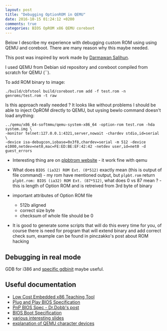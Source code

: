 ```yaml
---
layout: post
title: "Debugging OptionROM in QEMU"
date: 2016-10-15 01:24:12 +0200
comments: true
categories: BIOS OpROM x86 QEMU coreboot
---
```


Below I describe my experience with debugging custom ROM using using QEMU and
coreboot. There are many reason why this maybe needed.

This post was inspired by work made by [Darmawan Salihun](http://bioshacking.blogspot.com/2011/10/pci-option-rom-debugging-with-seabios.html).

I used QEMU from Debian sid repository and coreboot compiled from scratch for QEMU (``).

To add ROM binary to image:

```
./build/cbfstool build/coreboot.rom add -f test.rom -n genroms/test.rom -t raw
```


Is this approach really needed ? It looks like without problems I should be
able to inject OpROM directly to QEMU, but uysing bewlo command doesn't load
anything:

```
../qemu/x86_64-softmmu/qemu-system-x86_64 -option-rom test.rom -hda system.img \
-monitor telnet:127.0.0.1:4321,server,nowait -chardev stdio,id=serial \
-device isa-debugcon,iobase=0x3f8,chardev=serial -m 512 -device
e1000,netdev=net0,mac=FE:ED:BE:EF:42:42 -netdev user,id=net0 -d guest_errors
```

* Interesting thing are on [plpbtrom website](https://www.plop.at/en/bootmanager/rom.html) - it work fine with qemu

* What does `BIOS (ia32) ROM Ext. (0*512)` exactly mean (this is output of file
  command) - my rom have mentioned output, but `plpbt.rom` return `plpbt.rom:
  BIOS (ia32) ROM Ext. (87*512)`, what does 0 vs 87 mean ? - this is length of
  Option ROM and is retreived from 3rd byte of binary

* important attributes of Option ROM file
  * 512b aligned
  * correct size byte
  * checksum of whole file should be 0

* It is good to generate some scripts that will do this every time for you, of
  course there is need for program that will extend binary and add correct check
  sum, example can be found in pinczakko's post about ROM hacking

## Debugging in real mode

GDB for i386 and [specific gdbinit](https://github.com/mhugo/gdb_init_real_mode) maybe useful.

## Useful documentation

* [Low Cost Embedded x86 Teaching Tool](https://sites.google.com/site/pinczakko/low-cost-embedded-x86-teaching-tool-2)
* [Plug and Play BIOS Specification](http://download.intel.com/support/motherboards/desktop/sb/pnpbiosspecificationv10a.pdf)
* [PnP BIOS Spec - Dr.Dobb's post](http://www.drdobbs.com/embedded-systems/plug-and-play-oproms-and-the-bios-boot-s/184410189)
* [BIOS Boot Specification](http://www.scs.stanford.edu/05au-cs240c/lab/specsbbs101.pdf)
* [various interesting slides](http://xvilka.me/h2hc2014-reversing-firmware-radare-slides.pdf)
* [explanation of QEMU character devices](http://nairobi-embedded.org/qemu_character_devices.html)
